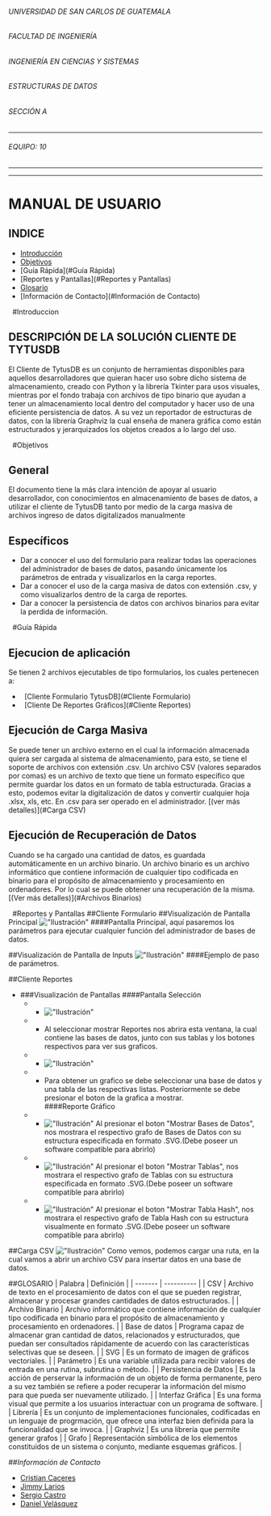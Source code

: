 ###### UNIVERSIDAD DE SAN CARLOS DE GUATEMALA
###### FACULTAD DE INGENIERÍA
###### INGENIERÍA EN CIENCIAS Y SISTEMAS
###### ESTRUCTURAS DE DATOS
###### SECCIÓN A
___
###### EQUIPO: 10
___
***

# **MANUAL DE USUARIO**
## INDICE

- [Introducción](#Introduccion)
- [Objetivos](#Objetivos)
- [Guía Rápida](#Guía Rápida)
- [Reportes y Pantallas](#Reportes y Pantallas)
- [Glosario](#Glosario)
- [Información de Contacto](#Información de Contacto)

&nbsp;
#Introduccion
## DESCRIPCIÓN DE LA SOLUCIÓN CLIENTE DE TYTUSDB
El Cliente de TytusDB es un conjunto de herramientas disponibles para aquellos desarrolladores que quieran hacer uso sobre dicho sistema de almacenamiento, creado
con Python y la librería Tkinter para usos visuales, mientras por el fondo trabaja con archivos de tipo binario que ayudan a tener un almacenamiento local dentro del computador y hacer uso de una eficiente persistencia de datos. A su vez un reportador de estructuras de datos, con la librería Graphviz la cual enseña de manera gráfica como están estructurados y jerarquizados los objetos creados a lo largo del uso.

&nbsp;
#Objetivos
## General
El documento tiene la más clara intención de apoyar al usuario desarrollador, con conocimientos en almacenamiento de bases de datos, a utilizar el cliente de TytusDB tanto por medio de la carga masiva de archivos ingreso de datos digitalizados manualmente

## Específicos
- Dar a conocer el uso del formulario para realizar todas las operaciones del administrador de bases de datos, pasando únicamente los parámetros de entrada y visualizarlos en la carga reportes.
- Dar a conocer el uso de la carga masiva de datos con extensión .csv, y como visualizarlos dentro de la carga de reportes.
- Dar a conocer la persistencia de datos con archivos binarios para evitar la perdida de información.

&nbsp;
#Guía Rápida
## Ejecucion de aplicación
Se tienen 2 archivos ejecutables de tipo formularios, los cuales pertenecen a:<br>
- &nbsp;&nbsp;[Cliente Formulario TytusDB](#Cliente Formulario) <br>
- &nbsp;&nbsp;[Cliente De Reportes Gráficos](#Cliente Reportes)
&nbsp;
## Ejecución de Carga Masiva
Se puede tener un archivo externo en el cual la información almacenada quiera ser cargada al sistema de almacenamiento, para esto, se tiene el soporte de archivos con extensión .csv. Un archivo CSV (valores separados por comas) es un archivo de texto que tiene un formato específico que permite guardar los datos en un formato de tabla estructurada. Gracias a esto, podemos evitar la digitalización de datos y convertir cualquier hoja .xlsx, xls, etc. En .csv para ser operado en el administrador.
[(ver más detalles)](#Carga CSV)

## Ejecución de Recuperación de Datos
Cuando se ha cargado una cantidad de datos, es guardada automáticamente en un archivo binario. Un archivo binario es un archivo informático que contiene información de cualquier tipo codificada en binario para el propósito de almacenamiento y procesamiento en ordenadores. Por lo cual se puede obtener una recuperación de la misma. [(Ver más detalles)](#Archivos Binarios)

&nbsp;
#Reportes y Pantallas
##Cliente Formulario
##Visualización de Pantalla Principal
!["Ilustración"](img/principal_tytus.jpeg)
####Pantalla Principal, aquí pasaremos los parámetros para ejecutar cualquier función del administrador de bases de datos.

##Visualización de Pantalla de Inputs
!["Ilustración"](img/principal_inputs.jpeg)
####Ejemplo de paso de parámetros.

##Cliente Reportes
- ###Visualización de Pantallas
####Pantalla Selección
    - - !["Ilustración"](img/principal_seleccion.jpeg)
    - - Al seleccionar mostrar Reportes nos abrira esta ventana, la cual contiene las bases de datos, junto con sus tablas y los botones respectivos para ver sus graficos.
    - - !["Ilustración"](img/segunda_seleccion.jpeg)
    - - Para obtener un grafico se debe seleccionar una base de datos y una tabla de las respectivas listas. Posteriormente se debe presionar el boton de la grafica a mostrar.    
####Reporte Gráfico
    - - !["Ilustración"](img/primera_graphviz.jpeg)
        Al presionar el boton "Mostrar Bases de Datos", nos mostrara el respectivo grafo de Bases de Datos con su estructura especificada en formato .SVG.(Debe poseer un software compatible para abrirlo)
    - - !["Ilustración"](img/segunda_graphviz.jpeg)
        Al presionar el boton "Mostrar Tablas", nos mostrara el respectivo grafo de Tablas con su estructura especificada en formato .SVG.(Debe poseer un software compatible para abrirlo)
    - - !["Ilustración"](img/tercera_graphviz.jpeg)
        Al presionar el boton "Mostrar Tabla Hash", nos mostrara el respectivo grafo de Tabla Hash con su estructura visualmente en formato .SVG.(Debe poseer un software compatible para abrirlo)

##Carga CSV
!["Ilustración"](img/image_csv.png)
Como vemos, podemos cargar una ruta, en la cual vamos a abrir un archivo CSV para insertar datos en una base de datos.

##GLOSARIO
| Palabra | Definición |
| ------- | ---------- |
| CSV | Archivo de texto en el procesamiento de datos con el que se pueden registrar, almacenar y procesar grandes cantidades de datos estructurados. |
| Archivo Binario | Archivo informático que contiene información de cualquier tipo codificada en binario para el propósito de almacenamiento y procesamiento en ordenadores. |
| Base de datos | Programa capaz de almacenar gran cantidad de datos, relacionados y estructurados, que puedan ser consultados rápidamente de acuerdo con las características selectivas que se deseen. |
| SVG | Es un formato de imagen de gráficos vectoriales. |
| Parámetro | Es una variable utilizada para recibir valores de entrada en una rutina, subrutina o método. |
| Persistencia de Datos | Es la acción de perservar la información de un objeto de forma permanente, pero a su vez también se refiere a poder recuperar la información del mismo para que pueda ser nuevamente utilizado. |
| Interfaz Gráfica | Es una forma visual que permite a los usuarios interactuar con un programa de software. |
| Librería | Es un conjunto de implementaciones funcionales, codificadas en un lenguaje de progrmación, que ofrece una interfaz bien definida para la funcionalidad que se invoca. |
| Graphviz | Es una librería que permite generar grafos |
| Grafo | Representación simbólica de los elementos constituidos de un sistema o conjunto, mediante esquemas gráficos. |

##*Información de Contacto*

- [Cristian Caceres](3741681720501@ingenieria.usac.edu.gt)
- [Jimmy Larios](2993047280101@ingenieria.usac.edu.gt)
- [Sergio Castro](3016834760101@ingenieria.usac.edu.gt)
- [Daniel Velásquez](3006875750101@ingenieria.usac.edu.gt)




